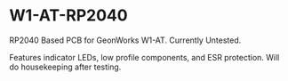 # W1-AT-RP2040
RP2040 Based PCB for GeonWorks W1-AT. Currently Untested.

Features indicator LEDs, low profile components, and ESR protection. Will do housekeeping after testing.
